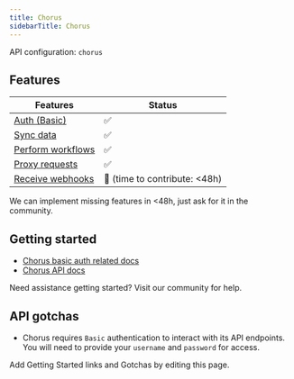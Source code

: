 ```yaml
---
title: Chorus
sidebarTitle: Chorus
---
```


API configuration: `chorus`

## Features

| Features | Status |
| - | - |
| [Auth (Basic)](/integrate/guides/authorize-an-api) | ✅ |
| [Sync data](/integrate/guides/sync-data-from-an-api) | ✅ |
| [Perform workflows](/integrate/guides/perform-workflows-with-an-api) | ✅ |
| [Proxy requests](/integrate/guides/proxy-requests-to-an-api) | ✅ |
| [Receive webhooks](/integrate/guides/receive-webhooks-from-an-api) | 🚫 (time to contribute: &lt;48h) |

We can implement missing features in &lt;48h, just ask for it in the community.

## Getting started

-   [Chorus basic auth related docs](https://api-docs.chorus.ai/#authentication)
-   [Chorus API docs](https://api-docs.chorus.ai/#intro)

Need assistance getting started? Visit our community for help.

## API gotchas

- Chorus requires `Basic` authentication to interact with its API endpoints. You will need to provide your `username` and `password` for access.

Add Getting Started links and Gotchas by editing this page.

